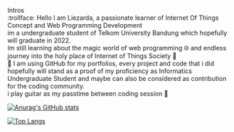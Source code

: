 Intros  
:trollface: 
    Hello I am Liezarda, a passionate learner of Internet Of Things Concept and Web Programming Development  
    im a undergraduate student of Telkom University Bandung which hopefully will graduate in 2022.  
    Im still learning about the magic world of web programming :globe_with_meridians: and endless journey into the holy place of Internet of Things Society :sparkler:  
🔭 I am using GitHub for my portfolios, every project and code that i did hopefully will stand as a proof of my proficiency as Informatics Undergraduate Student and maybe can also be considered as contribution for the coding community.  
    i play guitar as my passtime between coding session 🎸

[![Anurag's GitHub stats](https://github-readme-stats.vercel.app/api?username=liezliez&theme=onedark)](https://github.com/anuraghazra/github-readme-stats)

[![Top Langs](https://github-readme-stats.vercel.app/api/top-langs/?username=liezliez&layout=compact&theme=onedark)](https://github.com/anuraghazra/github-readme-stats)
<!---
liezliez/liezliez is a ✨ special ✨ repository because its `README.md` (this file) appears on your GitHub profile.
You can click the Preview link to take a look at your changes.
--->

